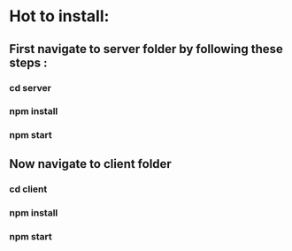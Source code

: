 # Hot to install:

## First navigate to server folder by following these steps :

### cd server

### npm install

### npm start

## Now navigate to client folder

### cd client

### npm install

### npm start
